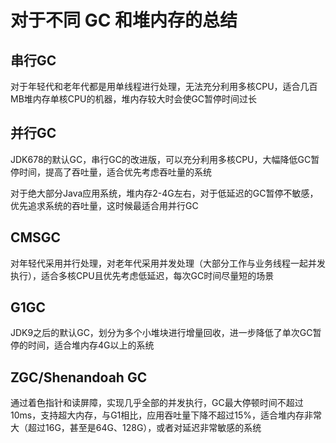 # 对于不同 GC 和堆内存的总结



## 串行GC

对于年轻代和老年代都是用单线程进行处理，无法充分利用多核CPU，适合几百MB堆内存单核CPU的机器，堆内存较大时会使GC暂停时间过长

## 并行GC

JDK678的默认GC，串行GC的改进版，可以充分利用多核CPU，大幅降低GC暂停时间，提高了吞吐量，适合优先考虑吞吐量的系统

对于绝大部分Java应用系统，堆内存2-4G左右，对于低延迟的GC暂停不敏感，优先追求系统的吞吐量，这时候最适合用并行GC

## CMSGC

对年轻代采用并行处理，对老年代采用并发处理（大部分工作与业务线程一起并发执行），适合多核CPU且优先考虑低延迟，每次GC时间尽量短的场景

## G1GC

JDK9之后的默认GC，划分为多个小堆块进行增量回收，进一步降低了单次GC暂停的时间，适合堆内存4G以上的系统

## ZGC/Shenandoah GC

通过着色指针和读屏障，实现几乎全部的并发执行，GC最大停顿时间不超过10ms，支持超大内存，与G1相比，应用吞吐量下降不超过15%，适合堆内存非常大（超过16G，甚至是64G、128G），或者对延迟非常敏感的系统











